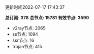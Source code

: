 更新时间2022-07-17 17:43:37

**总订阅: 378**
**总节点: 15781**
**有效节点: 3590**
- v2ray节点: 2065
- ss节点: 1094
- ssr节点: 16
- trojan节点: 415
